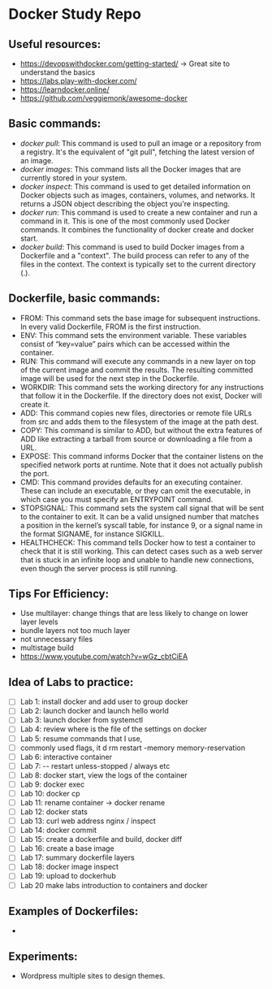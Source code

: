 # Docker Study Repo
## Useful resources:
- https://devopswithdocker.com/getting-started/ -> Great site to understand the basics
- https://labs.play-with-docker.com/
- https://learndocker.online/
- https://github.com/veggiemonk/awesome-docker


## Basic commands:
- *docker pull*: This command is used to pull an image or a repository from a registry. It's the equivalent of "git pull", fetching the latest version of an image.
- *docker images*: This command lists all the Docker images that are currently stored in your system.
- *docker inspect*: This command is used to get detailed information on Docker objects such as images, containers, volumes, and networks. It returns a JSON object describing the object you're inspecting.
- *docker run*: This command is used to create a new container and run a command in it. This is one of the most commonly used Docker commands. It combines the functionality of docker create and docker start.
- *docker build*: This command is used to build Docker images from a Dockerfile and a "context". The build process can refer to any of the files in the context. The context is typically set to the current directory (.).

## Dockerfile, basic commands:
- FROM: This command sets the base image for subsequent instructions. In every valid Dockerfile, FROM is the first instruction.
- ENV: This command sets the environment variable. These variables consist of “key=value” pairs which can be accessed within the container.
- RUN: This command will execute any commands in a new layer on top of the current image and commit the results. The resulting committed image will be used for the next step in the Dockerfile.
- WORKDIR: This command sets the working directory for any instructions that follow it in the Dockerfile. If the directory does not exist, Docker will create it.
- ADD: This command copies new files, directories or remote file URLs from src and adds them to the filesystem of the image at the path dest.
- COPY: This command is similar to ADD, but without the extra features of ADD like extracting a tarball from source or downloading a file from a URL.
- EXPOSE: This command informs Docker that the container listens on the specified network ports at runtime. Note that it does not actually publish the port.
- CMD: This command provides defaults for an executing container. These can include an executable, or they can omit the executable, in which case you must specify an ENTRYPOINT command.
- STOPSIGNAL: This command sets the system call signal that will be sent to the container to exit. It can be a valid unsigned number that matches a position in the kernel’s syscall table, for instance 9, or a signal name in the format SIGNAME, for instance SIGKILL.
- HEALTHCHECK: This command tells Docker how to test a container to check that it is still working. This can detect cases such as a web server that is stuck in an infinite loop and unable to handle new connections, even though the server process is still running.

## Tips For Efficiency:
- Use multilayer: change things that are less likely to change on lower layer levels
- bundle layers not too much layer
- not unnecessary files
- multistage build 
- https://www.youtube.com/watch?v=wGz_cbtCiEA

## Idea of Labs to practice:
- [ ] Lab 1: install docker and add user to group docker
- [ ] Lab 2: launch docker and launch hello world
- [ ] Lab 3: launch docker from systemctl
- [ ] Lab 4: review where is the file of the settings on docker
- [ ] Lab 5: resume commands that I use, 
- [ ] commonly used flags, it d rm restart -memory memory-reservation
- [ ] Lab 6: interactive container
- [ ] Lab 7: -- restart unless-stopped / always etc
- [ ] Lab 8: docker start, view the logs of the container
- [ ] Lab 9: docker exec
- [ ] Lab 10: docker cp
- [ ] Lab 11: rename container -> docker rename
- [ ] Lab 12: docker stats
- [ ] Lab 13: curl web address nginx / inspect
- [ ] Lab 14: docker commit 
- [ ] Lab 15: create a dockerfile and build, docker diff
- [ ] Lab 16: create a base image
- [ ] Lab 17: summary dockerfile layers
- [ ] Lab 18: docker image inspect
- [ ] Lab 19: upload to dockerhub
- [ ] Lab 20 make labs introduction to containers and docker

## Examples of Dockerfiles:
- 

## Experiments:
- Wordpress multiple sites to design themes.